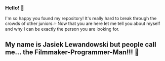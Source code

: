 ### Hello! 👋 
I'm so happy you found my repository! It's really hard to break through the crowds of other juniors 💦 
Now that you are here let me tell you about myself and why I can be exactly the person you are looking for. 

## My name is Jasiek Lewandowski but people call me... the Filmmaker-Programmer-Man!!! 🌌






<!--
**JasiekLewandowski/JasiekLewandowski** is a ✨ _special_ ✨ repository because its `README.md` (this file) appears on your GitHub profile.


:movie_camera:
:computer:
:mortar_board:
:hammer:
:bomb:
:city_sunrise:
:city_sunset:
:rocket

Here are some ideas to get you started:

- 🔭 I’m currently working on ...
- 🌱 I’m currently learning ...
- 👯 I’m looking to collaborate on ...
- 🤔 I’m looking for help with ...
- 💬 Ask me about ...
- 📫 How to reach me: ...
- 😄 Pronouns: ...
- ⚡ Fun fact: ...
-->
